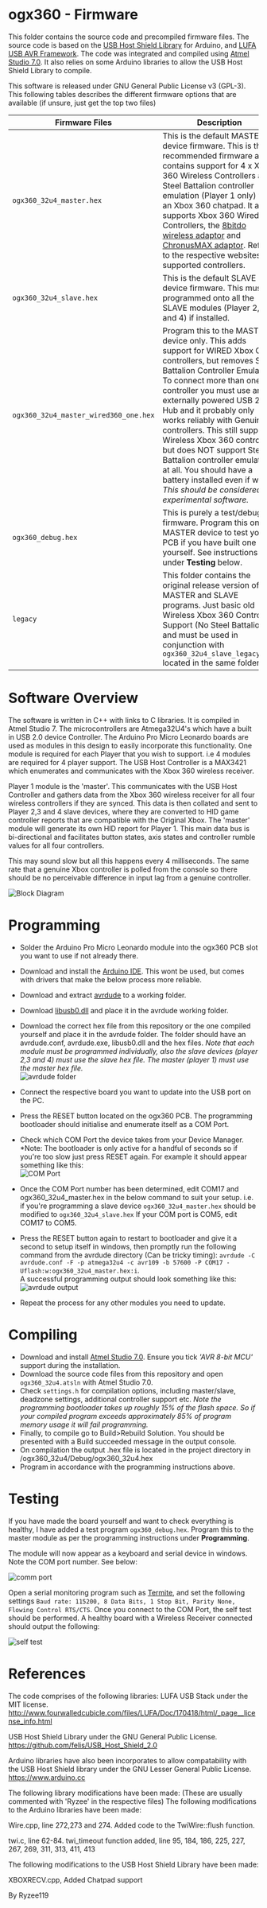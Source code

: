 


# ogx360 - Firmware

This folder contains the source code and precompiled firmware files. The source code is based on the [USB Host Shield Library](https://github.com/felis/USB_Host_Shield_2.0) for Arduino, and [LUFA USB AVR Framework](http://www.fourwalledcubicle.com/LUFA.php). The code was integrated and compiled using [Atmel Studio 7.0](https://www.microchip.com/mplab/avr-support/atmel-studio-7). It also relies on some Arduino libraries to allow the USB Host Shield Library to compile.
 
This software is released under GNU General Public License v3 (GPL-3). This following tables describes the different firmware options that are available (if unsure, just get the top two files)


| Firmware Files| Description |
|--|--|
| `ogx360_32u4_master.hex` | This is the default MASTER device firmware. This is the recommended firmware and contains support for 4 x Xbox 360 Wireless Controllers and Steel Battalion controller emulation (Player 1 only) with an Xbox 360 chatpad. It also supports Xbox 360 Wired Controllers, the [8bitdo wireless adaptor](http://www.8bitdo.com/wireless-usb-adapter/) and [ChronusMAX adaptor](https://cronusmax.com/). Refer to the respective websites for supported controllers. |
| `ogx360_32u4_slave.hex` | This is the default SLAVE device firmware. This must be programmed onto all the SLAVE modules (Player 2,3 and 4) if installed. |
| `ogx360_32u4_master_wired360_one.hex` | Program this to the MASTER device only. This adds support for WIRED Xbox One controllers, but removes Steel Battalion Controller Emulation. To connect more than one controller you must use an externally powered USB 2.0 Hub and it probably only works reliably with Genuine controllers. This still supports Wireless Xbox 360 controllers but does NOT support Steel Battalion controller emulation at all. You should have a battery installed even if wired *This should be considered experimental software.* |
| `ogx360_debug.hex` | This is purely a test/debug firmware. Program this on the MASTER device to test your PCB if you have built one yourself. See instructions under **Testing** below. |
| `legacy` | This folder contains the original release version of the MASTER and SLAVE programs. Just basic old Wireless Xbox 360 Controller Support (No Steel Battalion) and must be used in conjunction with `ogx360_32u4_slave_legacy.hex` located in the same folder. |


# Software Overview
The software is written in C++ with links to C libraries. It is compiled in Atmel Studio 7. The microcontrollers are Atmega32U4's which have a built in USB 2.0 device Controller. The Arduino Pro Micro Leonardo boards are used as modules in this design to easily incorporate this functionality. One module is required for each Player that you wish to support. i.e 4 modules are required for 4 player support. The USB Host Controller is a MAX3421 which enumerates and communicates with the Xbox 360 wireless receiver.

Player 1 module is the 'master'. This communicates with the USB Host Controller and gathers data from the Xbox 360 wireless receiver for all four wireless controllers if they are synced. This data is then collated and sent to Player 2,3 and 4 slave devices, where they are converted to HID game controller reports that are compatible with the Original Xbox. The 'master' module will generate its own HID report for Player 1.
This main data bus is bi-directional and facilitates button states, axis states and controller rumble values for all four controllers.

This may sound slow but all this happens every 4 milliseconds. The same rate that a genuine Xbox controller is polled from the console so there should be no perceivable difference in input lag from a genuine controller.

![Block Diagram](https://github.com/Ryzee119/ogx360/blob/master/Images/block_diagram.jpg?raw=true "ogx360-1")

# Programming
* Solder the Arduino Pro Micro Leonardo module into the ogx360 PCB slot you want to use if not already there.
* Download and install the [Arduino IDE]([https://www.arduino.cc/en/main/software](https://www.arduino.cc/en/main/software)). This wont be used, but comes with drivers that make the below process more reliable.
* Download and extract [avrdude](https://www.nongnu.org/avrdude/) to a working folder.
* Download [libusb0.dll](https://github.com/Ryzee119/ogx360/blob/master/Firmware/libusb0.dll) and place it in the avrdude working folder.
* Download the correct hex file from this repository or the one compiled yourself and place it in the avrdude folder. The folder should have an avrdude.conf, avrdude.exe, libusb0.dll and the hex files.
*Note that each module must be programmed individually, also the slave devices (player 2,3 and 4) must use the slave hex file. The master (player 1) must use the master hex file.*\
![avrdude folder](https://github.com/Ryzee119/ogx360/blob/master/Images/programming2.JPG?raw=true"ogx360-2")

* Connect the respective board you want to update into the USB port on the PC.
* Press the RESET button located on the ogx360 PCB. The programming bootloader should initialise and enumerate itself as a COM Port.
* Check which COM Port the device takes from your Device Manager. *Note: The bootloader is only active for a handful of seconds so if you're too slow just press RESET again. For example it should appear something like this:\
![COM Port](https://github.com/Ryzee119/ogx360/blob/master/Images/programming1.JPG?raw=true"ogx360-3")

* Once the COM Port number has been determined, edit COM17 and ogx360_32u4_master.hex in the below command to suit your setup. i.e. if you're programming a slave device `ogx360_32u4_master.hex` should be modified to `ogx360_32u4_slave.hex` If your COM port is COM5, edit COM17 to COM5.
* Press the RESET button again to restart to bootloader and give it a second to setup itself in windows, then promptly run the following command from the avrdude directory (Can be tricky timing):
`avrdude -C avrdude.conf -F -p atmega32u4 -c avr109 -b 57600 -P COM17 -Uflash:w:ogx360_32u4_master.hex:i`.\
A successful programming output should look something like this:\
![avrdude output](https://github.com/Ryzee119/ogx360/blob/master/Images/programming3.JPG?raw=true"ogx360-4")

* Repeat the process for any other modules you need to update.


# Compiling
* Download and install [Atmel Studio 7.0](https://www.microchip.com/mplab/avr-support/atmel-studio-7). Ensure you tick *'AVR 8-bit MCU'* support during the installation.
* Download the source code files from this repository and open `ogx360_32u4.atsln` with Atmel Studio 7.0.
* Check `settings.h` for compilation options, including master/slave, deadzone settings, additional controller support etc. *Note the programming bootloader takes up roughly 15% of the flash space. So if your compiled program exceeds approximately 85% of program memory usage it will fail programming.*
* Finally, to compile go to Build>Rebuild Solution. You should be presented with a Build succeeded message in the output console.
* On compilation the output .hex file is located in the project directory in /ogx360_32u4/Debug/ogx360_32u4.hex
* Program in accordance with the programming instructions above.

# Testing
If you have made the board yourself and want to check everything is healthy, I have added a test program `ogx360_debug.hex`. Program this to the master module as per the programming instructions under **Programming**.

The module will now appear as a keyboard and serial device in windows. Note the COM port number. See below:

![comm port](https://github.com/Ryzee119/ogx360/blob/master/Images/programming4.png?raw=true"ogx360-5")

Open a serial monitoring program such as [Termite](https://www.compuphase.com/software_termite.htm), and set the following settings `Baud rate: 115200, 8 Data Bits, 1 Stop Bit, Parity None, Flowing Control RTS/CTS`. Once you connect to the COM Port, the self test should be performed. A healthy board with a Wireless Receiver connected should output the following:

![self test](https://github.com/Ryzee119/ogx360/blob/master/Images/programming5.JPG?raw=true"ogx360-5")

# References
The code comprises of the following libraries:
LUFA USB Stack under the MIT license. http://www.fourwalledcubicle.com/files/LUFA/Doc/170418/html/_page__license_info.html

USB Host Shield Library under the GNU General Public License. https://github.com/felis/USB_Host_Shield_2.0

Arduino libraries have also been incorporates to allow compatability with the USB Host Shield library under the GNU Lesser General Public License. https://www.arduino.cc


The following library modifications have been made: (These are usually commented with 'Ryzee' in the respective files)
The following modifications to the Arduino libraries have been made:

Wire.cpp, line 272,273 and 274. Added code to the TwiWire::flush function.

twi.c, line 62-84. twi_timeout function added, line 95, 184, 186, 225, 227, 267, 269, 311, 313, 411, 413


The following modifications to the USB Host Shield Library have been made:

XBOXRECV.cpp, Added Chatpad support

By Ryzee119
